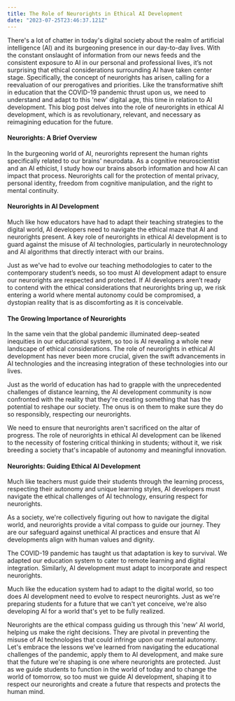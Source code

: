 ```yaml
---
title: The Role of Neurorights in Ethical AI Development
date: "2023-07-25T23:46:37.121Z"
---
```


There's a lot of chatter in today's digital society about the realm of artificial intelligence (AI) and its burgeoning presence in our day-to-day lives. With the constant onslaught of information from our news feeds and the consistent exposure to AI in our personal and professional lives, it’s not surprising that ethical considerations surrounding AI have taken center stage. Specifically, the concept of neurorights has arisen, calling for a reevaluation of our prerogatives and priorities. Like the transformative shift in education that the COVID-19 pandemic thrust upon us, we need to understand and adapt to this 'new' digital age, this time in relation to AI development. This blog post delves into the role of neurorights in ethical AI development, which is as revolutionary, relevant, and necessary as reimagining education for the future.

#### Neurorights: A Brief Overview

In the burgeoning world of AI, neurorights represent the human rights specifically related to our brains' neurodata. As a cognitive neuroscientist and an AI ethicist, I study how our brains absorb information and how AI can impact that process. Neurorights call for the protection of mental privacy, personal identity, freedom from cognitive manipulation, and the right to mental continuity.

#### Neurorights in AI Development

Much like how educators have had to adapt their teaching strategies to the digital world, AI developers need to navigate the ethical maze that AI and neurorights present. A key role of neurorights in ethical AI development is to guard against the misuse of AI technologies, particularly in neurotechnology and AI algorithms that directly interact with our brains.

Just as we've had to evolve our teaching methodologies to cater to the contemporary student’s needs, so too must AI development adapt to ensure our neurorights are respected and protected. If AI developers aren’t ready to contend with the ethical considerations that neurorights bring up, we risk entering a world where mental autonomy could be compromised, a dystopian reality that is as discomforting as it is conceivable.

#### The Growing Importance of Neurorights

In the same vein that the global pandemic illuminated deep-seated inequities in our educational system, so too is AI revealing a whole new landscape of ethical considerations. The role of neurorights in ethical AI development has never been more crucial, given the swift advancements in AI technologies and the increasing integration of these technologies into our lives.

Just as the world of education has had to grapple with the unprecedented challenges of distance learning, the AI development community is now confronted with the reality that they're creating something that has the potential to reshape our society. The onus is on them to make sure they do so responsibly, respecting our neurorights.

We need to ensure that neurorights aren't sacrificed on the altar of progress. The role of neurorights in ethical AI development can be likened to the necessity of fostering critical thinking in students; without it, we risk breeding a society that's incapable of autonomy and meaningful innovation.

#### Neurorights: Guiding Ethical AI Development

Much like teachers must guide their students through the learning process, respecting their autonomy and unique learning styles, AI developers must navigate the ethical challenges of AI technology, ensuring respect for neurorights.

As a society, we're collectively figuring out how to navigate the digital world, and neurorights provide a vital compass to guide our journey. They are our safeguard against unethical AI practices and ensure that AI developments align with human values and dignity.

The COVID-19 pandemic has taught us that adaptation is key to survival. We adapted our education system to cater to remote learning and digital integration. Similarly, AI development must adapt to incorporate and respect neurorights.

Much like the education system had to adapt to the digital world, so too does AI development need to evolve to respect neurorights. Just as we're preparing students for a future that we can't yet conceive, we're also developing AI for a world that's yet to be fully realized.

Neurorights are the ethical compass guiding us through this 'new' AI world, helping us make the right decisions. They are pivotal in preventing the misuse of AI technologies that could infringe upon our mental autonomy. Let's embrace the lessons we've learned from navigating the educational challenges of the pandemic, apply them to AI development, and make sure that the future we're shaping is one where neurorights are protected. Just as we guide students to function in the world of today and to change the world of tomorrow, so too must we guide AI development, shaping it to respect our neurorights and create a future that respects and protects the human mind.